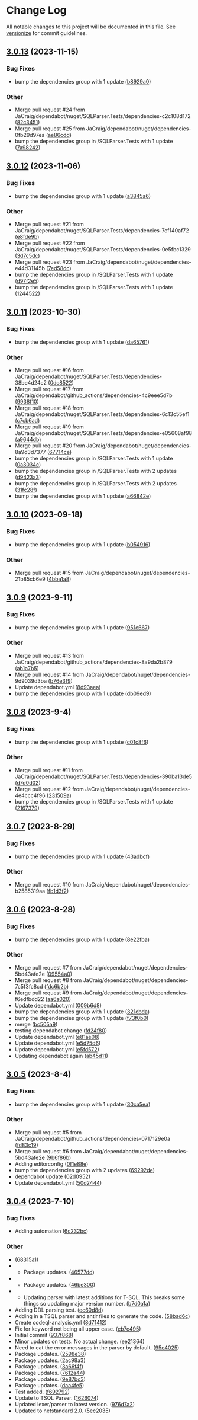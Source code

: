 # Change Log

All notable changes to this project will be documented in this file. See [versionize](https://github.com/versionize/versionize) for commit guidelines.

<a name="3.0.13"></a>
## [3.0.13](https://www.github.com/JaCraig/SQLParser/releases/tag/v3.0.13) (2023-11-15)

### Bug Fixes

* bump the dependencies group with 1 update ([b8929a0](https://www.github.com/JaCraig/SQLParser/commit/b8929a03798084408a5ec6148b9e003062d4bcba))

### Other

* Merge pull request #24 from JaCraig/dependabot/nuget/SQLParser.Tests/dependencies-c2c108d172 ([82c3451](https://www.github.com/JaCraig/SQLParser/commit/82c3451e0e671d654d559f9cc90d2a5bf6c4cb1d))
* Merge pull request #25 from JaCraig/dependabot/nuget/dependencies-0fb29d97ea ([ae86cdd](https://www.github.com/JaCraig/SQLParser/commit/ae86cddd503994773d273e0fa7e6d116ef7f0062))
* bump the dependencies group in /SQLParser.Tests with 1 update ([7a98242](https://www.github.com/JaCraig/SQLParser/commit/7a98242770d1ba422fc19cea12466d545cba2618))

<a name="3.0.12"></a>
## [3.0.12](https://www.github.com/JaCraig/SQLParser/releases/tag/v3.0.12) (2023-11-06)

### Bug Fixes

* bump the dependencies group with 1 update ([a3845a6](https://www.github.com/JaCraig/SQLParser/commit/a3845a6160287e39b067bead7bdd926db637ae87))

### Other

* Merge pull request #21 from JaCraig/dependabot/nuget/SQLParser.Tests/dependencies-7cf140af72 ([e8fde9b](https://www.github.com/JaCraig/SQLParser/commit/e8fde9b61b0f5ab6abd09904a2b791e61e720df2))
* Merge pull request #22 from JaCraig/dependabot/nuget/SQLParser.Tests/dependencies-0e5fbc1329 ([3d7c5dc](https://www.github.com/JaCraig/SQLParser/commit/3d7c5dc92d06d52246d78d7c0e1b74dfc474963a))
* Merge pull request #23 from JaCraig/dependabot/nuget/dependencies-e44d31145b ([7ed58dc](https://www.github.com/JaCraig/SQLParser/commit/7ed58dc12c06a70ea2dae5a8a21fb6c0a262dd5f))
* bump the dependencies group in /SQLParser.Tests with 1 update ([d97f2e5](https://www.github.com/JaCraig/SQLParser/commit/d97f2e5585d8e18b243612d8ba6d79f23acf0dc3))
* bump the dependencies group in /SQLParser.Tests with 1 update ([1244522](https://www.github.com/JaCraig/SQLParser/commit/12445225acc6003017eea85d67b256a893a11cc9))

<a name="3.0.11"></a>
## [3.0.11](https://www.github.com/JaCraig/SQLParser/releases/tag/v3.0.11) (2023-10-30)

### Bug Fixes

* bump the dependencies group with 1 update ([da65761](https://www.github.com/JaCraig/SQLParser/commit/da65761145c5afcbe1c19e964f7b3d308598553f))

### Other

* Merge pull request #16 from JaCraig/dependabot/nuget/SQLParser.Tests/dependencies-38be4d24c2 ([0dc8522](https://www.github.com/JaCraig/SQLParser/commit/0dc8522600531ba3946b9b9ef4287ce0f4ae3b8a))
* Merge pull request #17 from JaCraig/dependabot/github_actions/dependencies-4c9eee5d7b ([9938f10](https://www.github.com/JaCraig/SQLParser/commit/9938f1027bf10f833fc380ed778238a68422369d))
* Merge pull request #18 from JaCraig/dependabot/nuget/SQLParser.Tests/dependencies-6c13c55ef1 ([c7cb6ad](https://www.github.com/JaCraig/SQLParser/commit/c7cb6ad527e957bd648d218f28cc218a7c2553dc))
* Merge pull request #19 from JaCraig/dependabot/nuget/SQLParser.Tests/dependencies-e05608af98 ([a9644db](https://www.github.com/JaCraig/SQLParser/commit/a9644db0b6d16bc5a6d39860ae1c39feb7e6cdb1))
* Merge pull request #20 from JaCraig/dependabot/nuget/dependencies-8a9d3d7377 ([67714ce](https://www.github.com/JaCraig/SQLParser/commit/67714ced28830bf249a243878711f387926e2621))
* bump the dependencies group in /SQLParser.Tests with 1 update ([0a3034c](https://www.github.com/JaCraig/SQLParser/commit/0a3034c302615305a58f09267a408615cacc7c7b))
* bump the dependencies group in /SQLParser.Tests with 2 updates ([d9423a3](https://www.github.com/JaCraig/SQLParser/commit/d9423a33dee2689e54805a275c677cf62a85c42a))
* bump the dependencies group in /SQLParser.Tests with 2 updates ([31fc28f](https://www.github.com/JaCraig/SQLParser/commit/31fc28f904072f256c11161d6a5d95082d4c9a26))
* bump the dependencies group with 1 update ([a66842e](https://www.github.com/JaCraig/SQLParser/commit/a66842e92010f30a7b3702db7fb17a09d3bec792))

<a name="3.0.10"></a>
## [3.0.10](https://www.github.com/JaCraig/SQLParser/releases/tag/v3.0.10) (2023-09-18)

### Bug Fixes

* bump the dependencies group with 1 update ([b054916](https://www.github.com/JaCraig/SQLParser/commit/b05491652715e7c23dd3b5b82cb0f9e7889816eb))

### Other

* Merge pull request #15 from JaCraig/dependabot/nuget/dependencies-21b85cb6e9 ([4bba1a8](https://www.github.com/JaCraig/SQLParser/commit/4bba1a8a134fdd46d4536373911a4cf25fd2171f))

<a name="3.0.9"></a>
## [3.0.9](https://www.github.com/JaCraig/SQLParser/releases/tag/v3.0.9) (2023-9-11)

### Bug Fixes

* bump the dependencies group with 1 update ([951c667](https://www.github.com/JaCraig/SQLParser/commit/951c66712e90492e1790f9b9a859c16bf9d7fb27))

### Other

* Merge pull request #13 from JaCraig/dependabot/github_actions/dependencies-8a9da2b879 ([ab1a7b5](https://www.github.com/JaCraig/SQLParser/commit/ab1a7b5a18dad0e288f9f3543b3e07e9e6dddfb7))
* Merge pull request #14 from JaCraig/dependabot/nuget/dependencies-9d9039d3ba ([b76e3f9](https://www.github.com/JaCraig/SQLParser/commit/b76e3f9d19def4d37539f770704c3904b1f5e8be))
* Update dependabot.yml ([8d93aea](https://www.github.com/JaCraig/SQLParser/commit/8d93aeafc6708a97327992b440691f59b68ea287))
* bump the dependencies group with 1 update ([db09ed9](https://www.github.com/JaCraig/SQLParser/commit/db09ed913880572799917699a426e91dda873a16))

<a name="3.0.8"></a>
## [3.0.8](https://www.github.com/JaCraig/SQLParser/releases/tag/v3.0.8) (2023-9-4)

### Bug Fixes

* bump the dependencies group with 1 update ([c01c8f6](https://www.github.com/JaCraig/SQLParser/commit/c01c8f6bb32d181b00d4a5b898618ccac132a8cc))

### Other

* Merge pull request #11 from JaCraig/dependabot/nuget/SQLParser.Tests/dependencies-390ba13de5 ([d7d0d02](https://www.github.com/JaCraig/SQLParser/commit/d7d0d02d21539d2b30e65798a9b50d3e0d31495c))
* Merge pull request #12 from JaCraig/dependabot/nuget/dependencies-4e4ccc4f96 ([231509a](https://www.github.com/JaCraig/SQLParser/commit/231509a5685b2e7e6e4eed3637143464461a3a36))
* bump the dependencies group in /SQLParser.Tests with 1 update ([2167379](https://www.github.com/JaCraig/SQLParser/commit/2167379f6b275208f01682687b6ddbe862268566))

<a name="3.0.7"></a>
## [3.0.7](https://www.github.com/JaCraig/SQLParser/releases/tag/v3.0.7) (2023-8-29)

### Bug Fixes

* bump the dependencies group with 1 update ([43adbcf](https://www.github.com/JaCraig/SQLParser/commit/43adbcf76990f743a73d5d8997dc8b5b35a51485))

### Other

* Merge pull request #10 from JaCraig/dependabot/nuget/dependencies-b2585319aa ([fb1d3f2](https://www.github.com/JaCraig/SQLParser/commit/fb1d3f2bb358ea3c41d4ae01620d3dc91fb3a7ba))

<a name="3.0.6"></a>
## [3.0.6](https://www.github.com/JaCraig/SQLParser/releases/tag/v3.0.6) (2023-8-28)

### Bug Fixes

* bump the dependencies group with 1 update ([8e22fba](https://www.github.com/JaCraig/SQLParser/commit/8e22fbad03cee006cf6d376213d61b32d63b5ca9))

### Other

* Merge pull request #7 from JaCraig/dependabot/nuget/dependencies-5bd43afe2e ([09554a0](https://www.github.com/JaCraig/SQLParser/commit/09554a005b36aaa492a854e37da914cae75765be))
* Merge pull request #8 from JaCraig/dependabot/nuget/dependencies-7c5f3fc8cd ([fdc6b2b](https://www.github.com/JaCraig/SQLParser/commit/fdc6b2b1a28885b38b96c5e61636072691d2ee91))
* Merge pull request #9 from JaCraig/dependabot/nuget/dependencies-f6edfbdd22 ([aa6a020](https://www.github.com/JaCraig/SQLParser/commit/aa6a020a09f5488bc981251788092ea6063de2dd))
* Update dependabot.yml ([009b6d8](https://www.github.com/JaCraig/SQLParser/commit/009b6d89996ca480f06e95936a5011a7deb349a9))
* bump the dependencies group with 1 update ([321cbda](https://www.github.com/JaCraig/SQLParser/commit/321cbda51e40a1bd7e2c6e06e1bba64e4830df78))
* bump the dependencies group with 1 update ([f73f0b0](https://www.github.com/JaCraig/SQLParser/commit/f73f0b0db8095110c5369285c05045ba5ced1ded))
* merge ([bc505a9](https://www.github.com/JaCraig/SQLParser/commit/bc505a9837bc6b0b6970d67dd07f6266036872b1))
* testing dependabot change ([fd24f80](https://www.github.com/JaCraig/SQLParser/commit/fd24f80e69db637df2048e5cac4693a096d1e032))
* Update dependabot.yml ([e81ae08](https://www.github.com/JaCraig/SQLParser/commit/e81ae08db28ac654cbda27766bbc1696d98857f0))
* Update dependabot.yml ([e5d75d6](https://www.github.com/JaCraig/SQLParser/commit/e5d75d6106d90e4a8fb740f8ac630c355863ab8d))
* Update dependabot.yml ([e5fd572](https://www.github.com/JaCraig/SQLParser/commit/e5fd5725502d84ff3a4532fed4ecd6a0026fbda8))
* Updating dependabot again ([ab45d11](https://www.github.com/JaCraig/SQLParser/commit/ab45d110a177f5f6c512f4047c2dd984d8e6a5fa))

<a name="3.0.5"></a>
## [3.0.5](https://www.github.com/JaCraig/SQLParser/releases/tag/v3.0.5) (2023-8-4)

### Bug Fixes

* bump the dependencies group with 1 update ([30ca5ea](https://www.github.com/JaCraig/SQLParser/commit/30ca5ead3c3f3ddcf7f6dc497ac5e5e9632e5ffe))

### Other

* Merge pull request #5 from JaCraig/dependabot/github_actions/dependencies-0717129e0a ([fd83c19](https://www.github.com/JaCraig/SQLParser/commit/fd83c199b7fe88616e3bc56dc828331158226b03))
* Merge pull request #6 from JaCraig/dependabot/nuget/dependencies-5bd43afe2e ([9b6f86b](https://www.github.com/JaCraig/SQLParser/commit/9b6f86b9e83a612b3a9e75e6da09fa8f0dbd793b))
* Adding editorconfig ([0f1e88e](https://www.github.com/JaCraig/SQLParser/commit/0f1e88e05c5db07af46621e254b2efa114534b5c))
* bump the dependencies group with 2 updates ([69292de](https://www.github.com/JaCraig/SQLParser/commit/69292de4eb6174ea8b2f0bb89a309eb573bd0c5f))
* dependabot update ([02d0952](https://www.github.com/JaCraig/SQLParser/commit/02d09526232ad73a93e6c765e0d397998b0d1a3e))
* Update dependabot.yml ([50d2444](https://www.github.com/JaCraig/SQLParser/commit/50d24441aecd91c6bba63e8c342adee93728a4c1))

<a name="3.0.4"></a>
## [3.0.4](https://www.github.com/JaCraig/SQLParser/releases/tag/v3.0.4) (2023-7-10)

### Bug Fixes

* Adding automation ([6c232bc](https://www.github.com/JaCraig/SQLParser/commit/6c232bcb6c4e88ab9ef7261986a7163762ffd713))

### Other

*  ([68315a1](https://www.github.com/JaCraig/SQLParser/commit/68315a1b35b44669581c858d02c3f6bbea8fe0d4))
* - Package updates. ([46577dd](https://www.github.com/JaCraig/SQLParser/commit/46577dd42dfb76742bca2fa50449cfa3cd68b1ba))
* - Package updates. ([46be300](https://www.github.com/JaCraig/SQLParser/commit/46be3008287a4557a465ac739051902372d3cdce))
* - Updating parser with latest additions for T-SQL. This breaks some things so updating major version number. ([b7d0a1a](https://www.github.com/JaCraig/SQLParser/commit/b7d0a1a3a7bc8204cbc6d222cb241a5a08cb44f7))
* Adding DDL parsing test. ([ec60d8d](https://www.github.com/JaCraig/SQLParser/commit/ec60d8d01ca5bf2f53f41fdde533e4a9b11fa2d0))
* Adding in a TSQL parser and antlr files to generate the code. ([58bad6c](https://www.github.com/JaCraig/SQLParser/commit/58bad6c41bccfc7808317cbf0116df2beae76452))
* Create codeql-analysis.yml ([8d71412](https://www.github.com/JaCraig/SQLParser/commit/8d71412ed60fa4e57502adcc3469abb237f3d480))
* Fix for keyword not being all upper case. ([eb7c495](https://www.github.com/JaCraig/SQLParser/commit/eb7c49524916749bf623c9551dc8f353174addf8))
* Initial commit ([937f868](https://www.github.com/JaCraig/SQLParser/commit/937f8687f7564bfd21d346348fa6fa5c26c4ed2d))
* Minor updates on tests. No actual change. ([ee21364](https://www.github.com/JaCraig/SQLParser/commit/ee21364be144e8bf792d98f1c1a34b0ac32142c8))
* Need to eat the error messages in the parser by default. ([95e4025](https://www.github.com/JaCraig/SQLParser/commit/95e40254c5f3f6a4baf7fbb99996e0220463cae2))
* Package updates. ([2598e38](https://www.github.com/JaCraig/SQLParser/commit/2598e38054aeec8b9d1740c4339a7ffb38f7f728))
* Package updates. ([2ac98a3](https://www.github.com/JaCraig/SQLParser/commit/2ac98a3a45f0a5d39b48789fbe8ad2d19c9b8c1c))
* Package updates. ([3a66f4f](https://www.github.com/JaCraig/SQLParser/commit/3a66f4f33d01e3b7e30063d2f5cf42a6377e2d19))
* Package updates. ([7612a44](https://www.github.com/JaCraig/SQLParser/commit/7612a4424953c32f59eb21d901891de4369e2012))
* Package updates. ([9e87bc3](https://www.github.com/JaCraig/SQLParser/commit/9e87bc39e6b51fd7eacbd88274a3a56388eb310b))
* Package updates. ([daa4fe5](https://www.github.com/JaCraig/SQLParser/commit/daa4fe5901c52dd749fbd33431075febbb9b0c4f))
* Test added. ([f692792](https://www.github.com/JaCraig/SQLParser/commit/f6927928e2257b6c807d93c494c99991579ed812))
* Update to TSQL Parser. ([1626074](https://www.github.com/JaCraig/SQLParser/commit/16260743381e5ef7e69c75c1b590e5d08a21920b))
* Updated lexer/parser to latest version. ([976d7a2](https://www.github.com/JaCraig/SQLParser/commit/976d7a2a229d33c6b429212bacc775bb03a843ef))
* Updated to netstandard 2.0. ([5ec2035](https://www.github.com/JaCraig/SQLParser/commit/5ec20352b034612da153c7a28879ea960cdb0f55))

